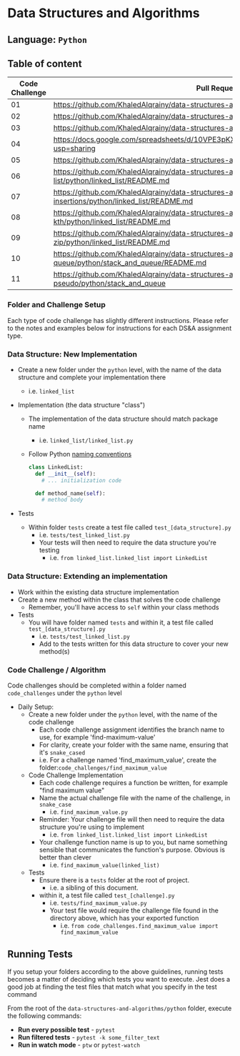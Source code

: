# Data Structures and Algorithms

## Language: `Python`

## Table of content

| Code Challenge    |    Pull Request link    |
| ---- | ----------------------------------- |
|  01   |  https://github.com/KhaledAlqrainy/data-structures-and-algorithms/pull/16 |
|  02   |  https://github.com/KhaledAlqrainy/data-structures-and-algorithms/pull/19 |
|  03   |  https://github.com/KhaledAlqrainy/data-structures-and-algorithms/pull/17 |
|  04   |  https://docs.google.com/spreadsheets/d/10VPE3pKXz0ENLPS1zSzjkglykgT8u0HcFkYE0z08lBI/edit?usp=sharing |
|  05   |  https://github.com/KhaledAlqrainy/data-structures-and-algorithms/pull/18 |
|  06   |  https://github.com/KhaledAlqrainy/data-structures-and-algorithms/blob/linked-list/python/linked_list/README.md |
|  07   |  https://github.com/KhaledAlqrainy/data-structures-and-algorithms/blob/linked-list-insertions/python/linked_list/README.md  |
|  08   |  https://github.com/KhaledAlqrainy/data-structures-and-algorithms/blob/linked-list-kth/python/linked_list/README.md |
|  09   |  https://github.com/KhaledAlqrainy/data-structures-and-algorithms/blob/linked-list-zip/python/linked_list/README.md |
|  10   |  https://github.com/KhaledAlqrainy/data-structures-and-algorithms/blob/stack-and-queue/python/stack_and_queue/README.md |
|  11   |  https://github.com/KhaledAlqrainy/data-structures-and-algorithms/tree/stack-queue-pseudo/python/stack_and_queue |


### Folder and Challenge Setup

Each type of code challenge has slightly different instructions. Please refer to the notes and examples below for instructions for each DS&A assignment type.

### Data Structure: New Implementation

- Create a new folder under the `python` level, with the name of the data structure and complete your implementation there
  - i.e. `linked_list`
- Implementation (the data structure "class")
  - The implementation of the data structure should match package name
    - i.e. `linked_list/linked_list.py`
  - Follow Python [naming conventions](https://www.python.org/dev/peps/pep-0008/#naming-conventions)

    ```python
    class LinkedList:
      def __init__(self):
        # ... initialization code

      def method_name(self):
        # method body
    ```

- Tests
  - Within folder `tests` create a test file called `test_[data_structure].py`
    - i.e. `tests/test_linked_list.py`
    - Your tests will then need to require the data structure you're testing
      - i.e. `from linked_list.linked_list import LinkedList`

### Data Structure: Extending an implementation

- Work within the existing data structure implementation
- Create a new method within the class that solves the code challenge
  - Remember, you'll have access to `self` within your class methods
- Tests
  - You will have folder named `tests` and within it, a test file called `test_[data_structure].py`
    - i.e. `tests/test_linked_list.py`
    - Add to the tests written for this data structure to cover your new method(s)

### Code Challenge / Algorithm

Code challenges should be completed within a folder named `code_challenges` under the `python` level

- Daily Setup:
  - Create a new folder under the `python` level, with the name of the code challenge
    - Each code challenge assignment identifies the branch name to use, for example 'find-maximum-value'
    - For clarity, create your folder with the same name, ensuring that it's `snake_cased`
    - i.e. For a challenge named 'find_maximum_value', create the folder:`code_challenges/find_maximum_value`
  - Code Challenge Implementation
    - Each code challenge requires a function be written, for example "find maximum value"
    - Name the actual challenge file with the name of the challenge, in `snake_case`
      - i.e. `find_maximum_value.py`
    - Reminder: Your challenge file will then need to require the data structure you're using to implement
      - i.e. `from linked_list.linked_list import LinkedList`
    - Your challenge function name is up to you, but name something sensible that communicates the function's purpose. Obvious is better than clever
      - i.e. `find_maximum_value(linked_list)`
  - Tests
    - Ensure there is a `tests` folder at the root of project.
      - i.e. a sibling of this document.
    - within it, a test file called `test_[challenge].py`
      - i.e. `tests/find_maximum_value.py`
      - Your test file would require the challenge file found in the directory above, which has your exported function
        - i.e. `from code_challenges.find_maximum_value import find_maximum_value`

## Running Tests

If you setup your folders according to the above guidelines, running tests becomes a matter of deciding which tests you want to execute.  Jest does a good job at finding the test files that match what you specify in the test command

From the root of the `data-structures-and-algorithms/python` folder, execute the following commands:

- **Run every possible test** - `pytest`
- **Run filtered tests** - `pytest -k some_filter_text`
- **Run in watch mode** - `ptw` or `pytest-watch`
